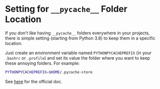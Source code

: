 # Setting for `__pycache__` Folder Location

If you don't like having `__pycache__` folders everywhere in your projects, there is simple setting (starting from Python 3.8)
to keep them in a specific location.

Just create an environment variable named `PYTHONPYCACHEPREFIX` (in your `.bashrc` or `.profile`) and set its value the folder
where you want to keep these annoying folders. For example:

```bash
PYTHONPYCACHEPREFIX=$HOME/.pycache-store
```

See [here](https://docs.python.org/3/using/cmdline.html#envvar-PYTHONPYCACHEPREFIX) for the official doc.
